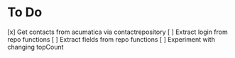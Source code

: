 # To Do

[x] Get contacts from acumatica via contactrepository
[ ] Extract login from repo functions
[ ] Extract fields from repo functions
[ ] Experiment with changing topCount
